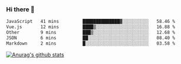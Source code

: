 ### Hi there 👋



<!--
**webB1an/webB1an** is a ✨ _special_ ✨ repository because its `README.md` (this file) appears on your GitHub profile.

Here are some ideas to get you started:

- 🔭 I’m currently working on ...
- 🌱 I’m currently learning ...
- 👯 I’m looking to collaborate on ...
- 🤔 I’m looking for help with ...
- 💬 Ask me about ...
- 📫 How to reach me: ...
- 😄 Pronouns: ...
- ⚡ Fun fact: ...
-->

<!--START_SECTION:waka-->

```txt
JavaScript   41 mins         ██████████████▓░░░░░░░░░░   58.46 %
Vue.js       12 mins         ████▒░░░░░░░░░░░░░░░░░░░░   16.88 %
Other        9 mins          ███▒░░░░░░░░░░░░░░░░░░░░░   12.68 %
JSON         6 mins          ██░░░░░░░░░░░░░░░░░░░░░░░   08.40 %
Markdown     2 mins          █░░░░░░░░░░░░░░░░░░░░░░░░   03.58 %
```

<!--END_SECTION:waka-->


[![Anurag's github stats](https://github-readme-stats.vercel.app/api?username=webB1an&show_icons=true&theme=radical)](https://github.com/anuraghazra/github-readme-stats)

